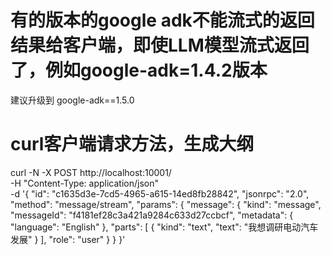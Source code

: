# 有的版本的google adk不能流式的返回结果给客户端，即使LLM模型流式返回了，例如google-adk=1.4.2版本
建议升级到 google-adk==1.5.0

# curl客户端请求方法，生成大纲
curl -N -X POST http://localhost:10001/ \
  -H "Content-Type: application/json" \
  -d '{
    "id": "c1635d3e-7cd5-4965-a615-14ed8fb28842",
    "jsonrpc": "2.0",
    "method": "message/stream",
    "params": {
      "message": {
        "kind": "message",
        "messageId": "f4181ef28c3a421a9284c633d27ccbcf",
        "metadata": {
          "language": "English"
        },
        "parts": [
          {
            "kind": "text",
            "text": "我想调研电动汽车发展"
          }
        ],
        "role": "user"
      }
    }
  }'

